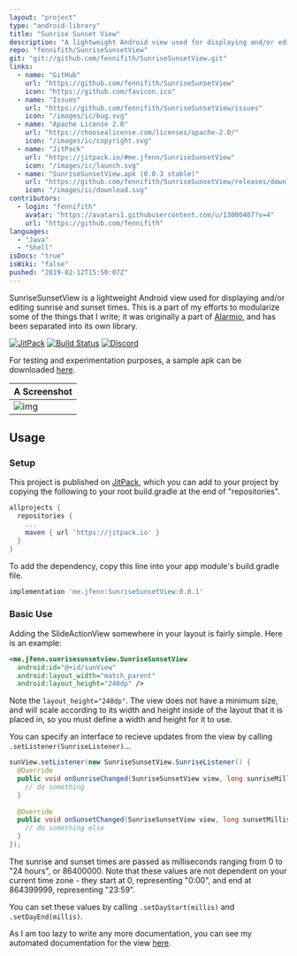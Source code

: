 ```yaml
---
layout: "project"
type: "android-library"
title: "Sunrise Sunset View"
description: "A lightweight Android view used for displaying and/or editing sunrise and sunset times."
repo: "fennifith/SunriseSunsetView"
git: "git://github.com/fennifith/SunriseSunsetView.git"
links: 
  - name: "GitHub"
    url: "https://github.com/fennifith/SunriseSunsetView"
    icon: "https://github.com/favicon.ico"
  - name: "Issues"
    url: "https://github.com/fennifith/SunriseSunsetView/issues"
    icon: "/images/ic/bug.svg"
  - name: "Apache License 2.0"
    url: "https://choosealicense.com/licenses/apache-2.0/"
    icon: "/images/ic/copyright.svg"
  - name: "JitPack"
    url: "https://jitpack.io/#me.jfenn/SunriseSunsetView"
    icon: "/images/ic/launch.svg"
  - name: "SunriseSunsetView.apk (0.0.3 stable)"
    url: "https://github.com/fennifith/SunriseSunsetView/releases/download/0.0.3/SunriseSunsetView.apk"
    icon: "/images/ic/download.svg"
contributors: 
  - login: "fennifith"
    avatar: "https://avatars1.githubusercontent.com/u/13000407?v=4"
    url: "https://github.com/fennifith"
languages: 
  - "Java"
  - "Shell"
isDocs: "true"
isWiki: "false"
pushed: "2019-02-12T15:50:07Z"
---
```


SunriseSunsetView is a lightweight Android view used for displaying and/or editing sunrise and sunset times. This is a part of my efforts to modularize some of the things that I write; it was originally a part of [Alarmio](https://jfenn.me/projects/alarmio), and has been separated into its own library.

[![JitPack](https://jitpack.io/v/me.jfenn/SunriseSunsetView.svg)](https://jitpack.io/#me.jfenn/SunriseSunsetView)
[![Build Status](https://travis-ci.com/fennifith/SunriseSunsetView.svg?branch=master)](https://travis-ci.com/fennifith/SunriseSunsetView)
[![Discord](https://img.shields.io/discord/514625116706177035.svg?logo=discord&colorB=7289da)](https://discord.gg/5VcJgmy)

For testing and experimentation purposes, a sample apk can be downloaded [here](https://jfenn.me/projects/sunrisesunsetview).

|A Screenshot|
|-----|
|![img](https://github.com/fennifith/SunriseSunsetView/blob/master/./.github/images/screenshot.png?raw=true)|

## Usage

### Setup

This project is published on [JitPack](https://jitpack.io), which you can add to your project by copying the following to your root build.gradle at the end of "repositories".

```gradle
allprojects {
  repositories {
    ...
    maven { url 'https://jitpack.io' }
  }
}
```

To add the dependency, copy this line into your app module's build.gradle file.

```gradle
implementation 'me.jfenn:SunriseSunsetView:0.0.1'
```

### Basic Use

Adding the SlideActionView somewhere in your layout is fairly simple. Here is an example:

```xml
<me.jfenn.sunrisesunsetview.SunriseSunsetView
  android:id="@+id/sunView"
  android:layout_width="match_parent"
  android:layout_height="240dp" />
```

Note the `layout_height="240dp"`. The view does not have a minimum size, and will scale according to its width and height inside of the layout that it is placed in, so you must define a width and height for it to use.

You can specify an interface to recieve updates from the view by calling `.setListener(SunriseListener)`...

```java
sunView.setListener(new SunriseSunsetView.SunriseListener() {
  @Override
  public void onSunriseChanged(SunriseSunsetView view, long sunriseMillis) {
    // do something
  }
  
  @Override
  public void onSunsetChanged(SunriseSunsetView view, long sunsetMillis) {
    // do something else
  }
});
```

The sunrise and sunset times are passed as milliseconds ranging from 0 to "24 hours", or 86400000. Note that these values are not dependent on your current time zone - they start at 0, representing "0:00", and end at 864399999, representing "23:59".

You can set these values by calling `.setDayStart(millis)` and `.setDayEnd(millis)`.

As I am too lazy to write any more documentation, you can see my automated documentation for the view [here](https://jfenn.me/projects/sunrisesunsetview/docs/sunrisesunsetview/src/main/java/me/jfenn/sunrisesunsetview/SunriseSunsetView).
